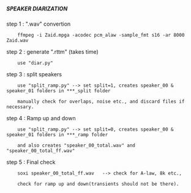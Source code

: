 #####           SPEAKER DIARIZATION         ######


step 1 : ".wav"  convertion

		ffmpeg -i Zaid.mpga -acodec pcm_alaw -sample_fmt s16 -ar 8000 Zaid.wav


step 2 : generate ".rttm" (takes time)

		use "diar.py"


step 3 : split speakers 

		use "split_ramp.py" --> set split=1, creates speaker_00 & speaker_01 folders in ***_split folder

		manually check for overlaps, noise etc., and discard files if necessary.


step 4 : Ramp up and down

		use "split_ramp.py" --> set split=0, creates speaker_00 & speaker_01 folders in ***_ramp folder

		and also creates "speaker_00_total.wav" and "speaker_00_total_ff.wav" 
		
step 5 : Final check

		soxi speaker_00_total_ff.wav   --> check for A-law, 8k etc.,

		check for ramp up and down(transients should not be there).
